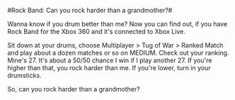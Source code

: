 #Rock Band: Can you rock harder than a grandmother?#

Wanna know if you drum better than me? Now you can find out, if you have Rock Band for the Xbox 360 and it's connected to Xbox Live.

Sit down at your drums, choose Multiplayer > Tug of War > Ranked Match and play about a dozen matches or so on MEDIUM. Check out your ranking. Mine's 27. It's about a 50/50 chance I win if I play another 27. If you're higher than that, you rock harder than me. If you're lower, turn in your drumsticks.

So, can you rock harder than a grandmother?

